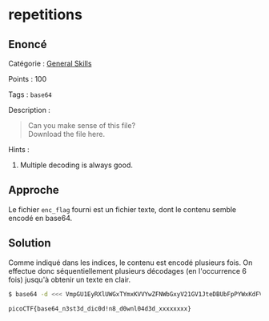 # repetitions

## Enoncé
Catégorie : [General Skills](../)

Points : 100

Tags : `base64`

Description :
> Can you make sense of this file?  
> Download the file here.

Hints :
1. Multiple decoding is always good.


## Approche

Le fichier `enc_flag` fourni est un fichier texte, dont le contenu semble encodé en base64.


## Solution

Comme indiqué dans les indices, le contenu est encodé plusieurs fois. On effectue donc séquentiellement plusieurs décodages (en l'occurrence 6 fois) jusqu'à obtenir un texte en clair.
```bash
$ base64 -d <<< VmpGU1EyRXlUWGxTYmxKVVYwZFNWbGxyV21GV1JteDBUbFpPYWxKdFVsaFpWVlUxWVZaS1ZWWnVhRmRXZWtab1dWWmtSMk5yTlZWWApiVVpUVm10d1VWZFdVa2RpYlZaWFZtNVdVZ3BpU0VKeldWUkNkMlZXVlhoWGJYQk9VbFJXU0ZkcVRuTldaM0JZVWpGS2VWWkdaSGRXCk1sWnpWV3hhVm1KRk5XOVVWVkpEVGxaYVdFMVhSbWxSV0VKVlZXcEthbVF4WkhOV2JUbHBDazFFVmtsV2JYUnpZVVpLU0dWRlZsaGkKYlRrelZERldUMkpzUWxWTlJYTkxDZz09Cg== | base64 -d |  base64 -d | base64 -d | base64 -d | base64 -d

picoCTF{base64_n3st3d_dic0d!n8_d0wnl04d3d_xxxxxxxx}
```
